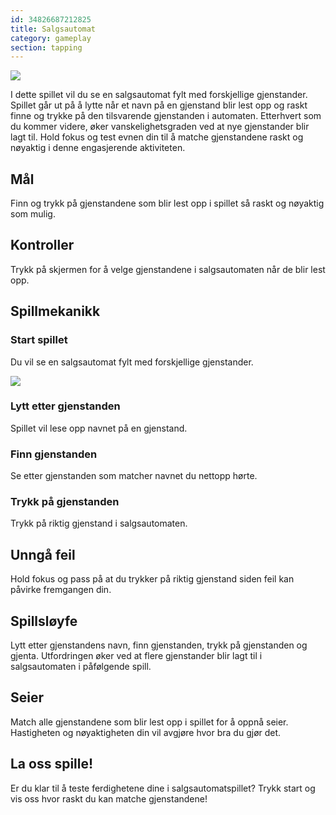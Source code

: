 ```yaml
---
id: 34826687212825
title: Salgsautomat 
category: gameplay
section: tapping
---
```

![](https://help.studycat.com/hc/article_attachments/34826687209753)

I dette spillet vil du se en salgsautomat fylt med forskjellige gjenstander. Spillet går ut på å lytte når et navn på en gjenstand blir lest opp og raskt finne og trykke på den tilsvarende gjenstanden i automaten. Etterhvert som du kommer videre, øker vanskelighetsgraden ved at nye gjenstander blir lagt til. Hold fokus og test evnen din til å matche gjenstandene raskt og nøyaktig i denne engasjerende aktiviteten.

## Mål

Finn og trykk på gjenstandene som blir lest opp i spillet så raskt og nøyaktig som mulig.

## Kontroller

Trykk på skjermen for å velge gjenstandene i salgsautomaten når de blir lest opp.

## Spillmekanikk

### Start spillet

Du vil se en salgsautomat fylt med forskjellige gjenstander.

![](https://help.studycat.com/hc/article_attachments/34826690323225)

### Lytt etter gjenstanden

Spillet vil lese opp navnet på en gjenstand.

### Finn gjenstanden

Se etter gjenstanden som matcher navnet du nettopp hørte.

### Trykk på gjenstanden

Trykk på riktig gjenstand i salgsautomaten.

## Unngå feil

Hold fokus og pass på at du trykker på riktig gjenstand siden feil kan påvirke fremgangen din.

## Spillsløyfe

Lytt etter gjenstandens navn, finn gjenstanden, trykk på gjenstanden og gjenta. Utfordringen øker ved at flere gjenstander blir lagt til i salgsautomaten i påfølgende spill.

## Seier

Match alle gjenstandene som blir lest opp i spillet for å oppnå seier. Hastigheten og nøyaktigheten din vil avgjøre hvor bra du gjør det.

## La oss spille!

Er du klar til å teste ferdighetene dine i salgsautomatspillet? Trykk start og vis oss hvor raskt du kan matche gjenstandene!

